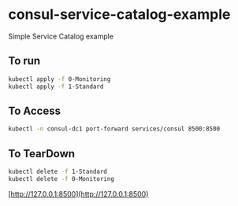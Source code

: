 # consul-service-catalog-example
Simple Service Catalog example

## To run
```bash
kubectl apply -f 0-Monitoring
kubectl apply -f 1-Standard
```

## To Access
```bash
kubectl -n consul-dc1 port-forward services/consul 8500:8500
```

## To TearDown
```bash
kubectl delete -f 1-Standard
kubectl delete -f 0-Monitoring
```

[http://127.0.0.1:8500](http://127.0.0.1:8500)